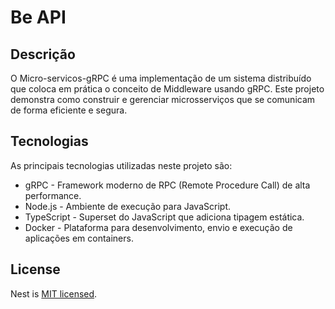 # Be API

## Descrição

O Micro-servicos-gRPC é uma implementação de um sistema distribuído que coloca em prática o conceito de Middleware usando gRPC. Este projeto demonstra como construir e gerenciar microsserviços que se comunicam de forma eficiente e segura.

## Tecnologias 
As principais tecnologias utilizadas neste projeto são:

- gRPC - Framework moderno de RPC (Remote Procedure Call) de alta performance.
- Node.js - Ambiente de execução para JavaScript.
- TypeScript - Superset do JavaScript que adiciona tipagem estática.
- Docker - Plataforma para desenvolvimento, envio e execução de aplicações em containers.

## License

Nest is [MIT licensed](LICENSE).


